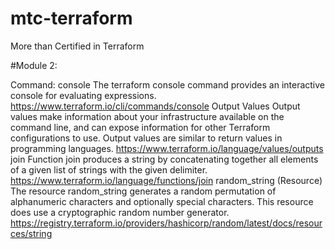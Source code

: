 # mtc-terraform
More than Certified in Terraform

#Module 2:

Command: console
The terraform console command provides an interactive console for evaluating expressions.
https://www.terraform.io/cli/commands/console
Output Values
Output values make information about your infrastructure available on the command line, and can expose information for other Terraform configurations to use. Output values are similar to return values in programming languages.
https://www.terraform.io/language/values/outputs
join Function
join produces a string by concatenating together all elements of a given list of strings with the given delimiter.
https://www.terraform.io/language/functions/join
random_string (Resource)
The resource random_string generates a random permutation of alphanumeric characters and optionally special characters.
This resource does use a cryptographic random number generator.
https://registry.terraform.io/providers/hashicorp/random/latest/docs/resources/string
